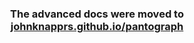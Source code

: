 <h3 align="center">
  The advanced docs were moved to <a href='https://johnknapprs.github.io/pantograph/advanced/'>johnknapprs.github.io/pantograph</a>
</h3>

